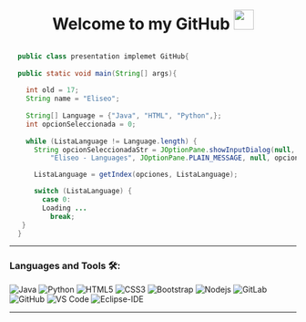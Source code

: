 <h1 align="center">Welcome to my GitHub <img src="https://media.giphy.com/media/hvRJCLFzcasrR4ia7z/giphy.gif" width="35"></h1>

```java

  public class presentation implemet GitHub{
  
  public static void main(String[] args){
  
    int old = 17;
    String name = "Eliseo";
    
    String[] Language = {"Java", "HTML", "Python",};
    int opcionSeleccionada = 0;
    
    while (ListaLanguage != Language.length) {
      String opcionSeleccionadaStr = JOptionPane.showInputDialog(null, "Programs studied:",
          "Eliseo - Languages", JOptionPane.PLAIN_MESSAGE, null, opciones, Language[0]).toString();

      ListaLanguage = getIndex(opciones, ListaLanguage);

      switch (ListaLanguage) {
        case 0:
        Loading ...
          break;
   }
  }
```

---


### Languages and Tools 🛠:

![Java](http://img.shields.io/badge/-Java-5B4638?style=flat-square&logo=java&logoColor=ffffff)
![Python](http://img.shields.io/badge/-Python-3776AB?style=flat-square&logo=python&logoColor=ffffff)
![HTML5](https://img.shields.io/badge/-HTML5-%23E44D27?style=flat-square&logo=html5&logoColor=ffffff)
![CSS3](https://img.shields.io/badge/-CSS3-%231572B6?style=flat-square&logo=css3)
![Bootstrap](https://img.shields.io/badge/-Bootstrap-563D7C?style=flat-square&logo=Bootstrap)
![Nodejs](https://img.shields.io/badge/-Nodejs-339933?style=flat-square&logo=Node.js&logoColor=ffffff)
![GitLab](https://img.shields.io/badge/-GitLab-FCA121?style=flat-square&logo=gitlab)
![GitHub](https://img.shields.io/badge/-GitHub-181717?style=flat-square&logo=github)
![VS Code](http://img.shields.io/badge/-VS%20Code-007ACC?style=flat-square&logo=visual-studio-code&logoColor=ffffff)
![Eclipse-IDE](http://img.shields.io/badge/-Eclipse-2C2255?style=flat-square&logo=eclipse&logoColor=ffffff)

---
